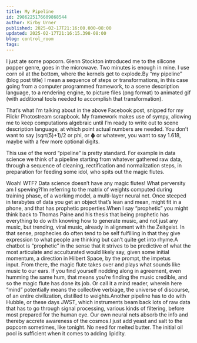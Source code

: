 ```yaml
---
title: My Pipeline
id: 2986225176609868544
author: Kirby Urner
published: 2025-02-17T21:16:00.000-08:00
updated: 2025-02-17T21:16:15.398-08:00
blog: control_room
tags: 
---
```


[](https://www.flickr.com/photos/kirbyurner/54335161238/in/dateposted/)
I just ate some popcorn. Glenn Stockton introduced me to the silicone popper genre, goes in the microwave. Two minutes is enough in mine. I use corn oil at the bottom, where the kernels get to explode.By “my pipeline” (blog post title) I mean a sequence of steps or transformations, in this case going from a computer programmed framework, to a scene description language, to a rendering engine, to picture files (png format) to animated gif (with additional tools needed to accomplish that transformation).

That’s what I’m talking about in the above Facebook post, snipped for my Flickr Photostream scrapbook. My framework makes use of sympy, allowing me to keep computations algebraic until I’m ready to write out to scene description language, at which point actual numbers are needed. You don’t want to say (sqrt(5)+1)/2 or phi, or 𝞍 or whatever, you want to say 1.618, maybe with a few more optional digits.

This use of the word “pipeline” is pretty standard. For example in data science we think of a pipeline starting from whatever gathered raw data, through a sequence of cleaning, rectification and normalization steps, in preparation for feeding some idol, who spits out the magic flutes.

Woah! WTF? Data science doesn’t have any magic flutes! What perversity am I spewing?I’m referring to the matrix of weights computed during training phase, of a working model, a multi-layer neural net. Once steeped in terabytes of data you get an object that’s lean and mean, might fit in a phone, and that has prophetic properties.When I say “prophetic” you might think back to Thomas Paine and his thesis that being prophetic has everything to do with knowing how to generate music, and not just any music, but trending, viral music, already in alignment with the Zeitgeist. In that sense, prophecies do often tend to be self fulfilling in that they give expression to what people are thinking but can’t quite get into rhyme.A chatbot is “prophetic” in the sense that it strives to be predictive of what the most articulate and acculturated would likely say, given some initial momentum, a direction in Hilbert Space, by the prompt, the impetus input. From there, the magic flute takes over and plays what sounds like music to our ears. If you find yourself nodding along in agreement, even humming the same hum, that means you’re finding the music credible, and so the magic flute has done its job. Or call it a mind reader, wherein here “mind” potentially means the collective verbiage, the universe of discourse, of an entire civilization, distilled to weights.Another pipeline has to do with Hubble, or these days JWST, which instruments beam back lots of raw data that has to go through signal processing, various kinds of filtering, before most prepared for the human eye. Our own neural nets absorb the info and thereby accrete awareness of the cosmos.I just add yeast and salt to the popcorn sometimes, like tonight. No need for melted butter. The initial oil pool is sufficient when it comes to adding lipidity. [](https://blogger.googleusercontent.com/img/b/R29vZ2xl/AVvXsEgMu3q04XbCALSDbiyPK43c-ayfCdUGxee0WhZ_6eW5idO_-AZkXugFdWLzLApdHsBbJyzhrJJujZfwtWF8N7-33-Rf_fDHw0Str_7A6UgXIP4dXbrteWp8ANjq-PCFNDchMuTnF2NWA6s-JXA674Lh3dzel1BeEjYeLRK2U8FyH6NQoo4Q0or7/s1669/54335371895_0392c29715_o.jpeg)